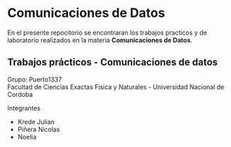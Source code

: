# Comunicaciones de Datos
En el presente repocitorio se encontraran los trabajos practicos y de laboratorio realizados en la materia **Comunicaciones de Datos**.

## Trabajos prácticos - Comunicaciones de datos
Grupo: Puerto1337  
Facultad de Ciencias Exactas Fisica y Naturales - Universidad Nacional de Cordoba  

Integrantes
* Krede Julian
* Piñera Nicolas
* Noelia
